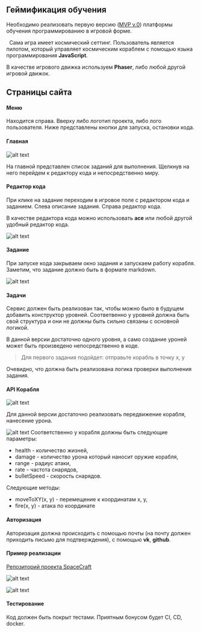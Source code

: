 ## Геймификация обучения   

Необходимо реализовать первую версию  ([MVP v.0](https://ru.wikipedia.org/wiki/%D0%9C%D0%B8%D0%BD%D0%B8%D0%BC%D0%B0%D0%BB%D1%8C%D0%BD%D0%BE_%D0%B6%D0%B8%D0%B7%D0%BD%D0%B5%D1%81%D0%BF%D0%BE%D1%81%D0%BE%D0%B1%D0%BD%D1%8B%D0%B9_%D0%BF%D1%80%D0%BE%D0%B4%D1%83%D0%BA%D1%82)) платформы обучения программированию в игровой форме. 

  Сама игра имеет космический сеттинг. Пользователь является пилотом, который управляет космическим кораблем с помощью языка программирования **JavaScript**.

В качестве игрового движка используем **Phaser**, либо любой другой игровой движок. 

## Страницы сайта

#### Меню

Находится справа. Вверху либо логотип проекта, либо лого пользователя. 
Ниже представлены кнопки для запуска, остановки кода.

#### Главная

![alt text](https://user-images.githubusercontent.com/4215285/51416897-9e7eeb00-1b8c-11e9-853b-e8204f731161.jpeg)

На главной представлен список заданий для выполнения. Щелкнув на него перейдем к редактору кода и непосредственно миру.

#### Редактор кода

При клике на задание переходим в игровое поле с редактором кода и заданием. Слева описание задания. Справа редактор кода.

В качестве редактора кода можно использовать **ace** или любой другой удобный редактор кода.

![alt text](https://user-images.githubusercontent.com/4215285/51416900-9f178180-1b8c-11e9-9ece-85f641f8cfd0.jpeg)

#### Задание

При запуске кода закрываем окно задания и запускаем работу корабля. Заметим, что задание должно быть в формате markdown.

![alt text](https://user-images.githubusercontent.com/4215285/51416903-9f178180-1b8c-11e9-8012-b26f2502481f.jpeg)

#### Задачи

Сервис должен быть реализован так, чтобы можно было в будущем добавить 
конструктор уровней. Соответвенно у уровней должна быть свой структура 
и они не должны быть сильно связаны с основной логикой.

В данной версии достаточно одного уровня, а само создание уроней может быть 
произведено непосредственно в коде. 

> Для первого задания подойдет: отправьте корабль в точку x, y

Очевидно, что должна быть реализована логика проверки выполнения задания.

#### API Корабля

![alt text](https://user-images.githubusercontent.com/4215285/51416904-9f178180-1b8c-11e9-99e1-d99682144052.jpeg)

Для данной версии достаточно реализовать передвижение корабля, нанесение урона. 

![alt text](https://user-images.githubusercontent.com/4215285/51416905-9f178180-1b8c-11e9-9e1f-d3e03f22166f.jpeg)
Соответственно у корабля должны быть следующие параметры:
- health - количество жизней,
- damage - количество урона который наносит оружие корабля,
- range - радиус атаки,
- rate - частота снарядов,
- bulletSpeed - скорость снарядов.

Следующие методы:
- moveToXY(x, y) - перемещение к координатам x, y,
- fire(x, y) - атака по координате

#### Авторизация

Авторизация должна происходить с помощью почты (на почту должен приходить письмо для подтверждения), с помощью **vk**, **github**.

#### Пример реализации

[Репозиторий проекта SpaceCraft](https://github.com/vladthelittleone/spacecraft)

![alt text](https://user-images.githubusercontent.com/4215285/51409111-f4926500-1b71-11e9-860f-87e6cc71341b.jpg)

![alt text](https://user-images.githubusercontent.com/4215285/51409118-f65c2880-1b71-11e9-9404-d3ec50db1967.jpg)

#### Тестирование

Код должен быть покрыт тестами. 
Приятным бонусом будет CI, CD, docker.
